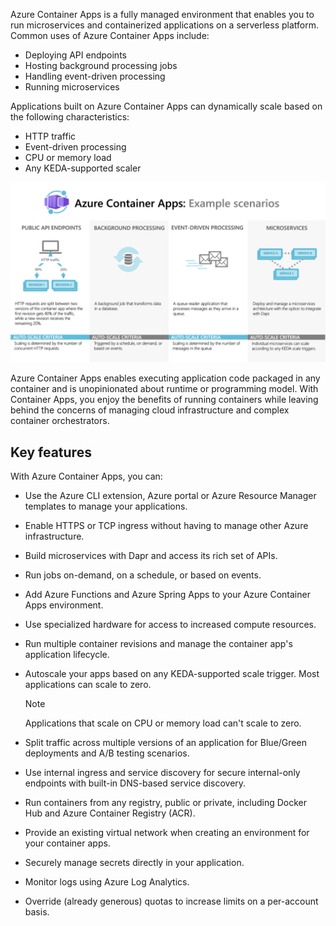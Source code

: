Azure Container Apps is a fully managed environment that enables you to run microservices and containerized applications on a serverless platform. Common uses of Azure Container Apps include:

- Deploying API endpoints
- Hosting background processing jobs
- Handling event-driven processing
- Running microservices

Applications built on Azure Container Apps can dynamically scale based on the following characteristics:

- HTTP traffic
- Event-driven processing
- CPU or memory load
- Any KEDA-supported scaler

![Screenshot showing example scenarios for scaling with Azure Container Apps.](../media/azure-container-apps-example-scenarios.png)

Azure Container Apps enables executing application code packaged in any container and is unopinionated about runtime or programming model. With Container Apps, you enjoy the benefits of running containers while leaving behind the concerns of managing cloud infrastructure and complex container orchestrators.

## Key features

With Azure Container Apps, you can:

- Use the Azure CLI extension, Azure portal or Azure Resource Manager templates to manage your applications.

- Enable HTTPS or TCP ingress without having to manage other Azure infrastructure.

- Build microservices with Dapr and access its rich set of APIs.

- Run jobs on-demand, on a schedule, or based on events.

- Add Azure Functions and Azure Spring Apps to your Azure Container Apps environment.

- Use specialized hardware for access to increased compute resources.

- Run multiple container revisions and manage the container app's application lifecycle.

- Autoscale your apps based on any KEDA-supported scale trigger. Most applications can scale to zero.

    > [!NOTE]
    > Applications that scale on CPU or memory load can't scale to zero.

- Split traffic across multiple versions of an application for Blue/Green deployments and A/B testing scenarios.

- Use internal ingress and service discovery for secure internal-only endpoints with built-in DNS-based service discovery.

- Run containers from any registry, public or private, including Docker Hub and Azure Container Registry (ACR).

- Provide an existing virtual network when creating an environment for your container apps.

- Securely manage secrets directly in your application.

- Monitor logs using Azure Log Analytics.

- Override (already generous) quotas to increase limits on a per-account basis.
